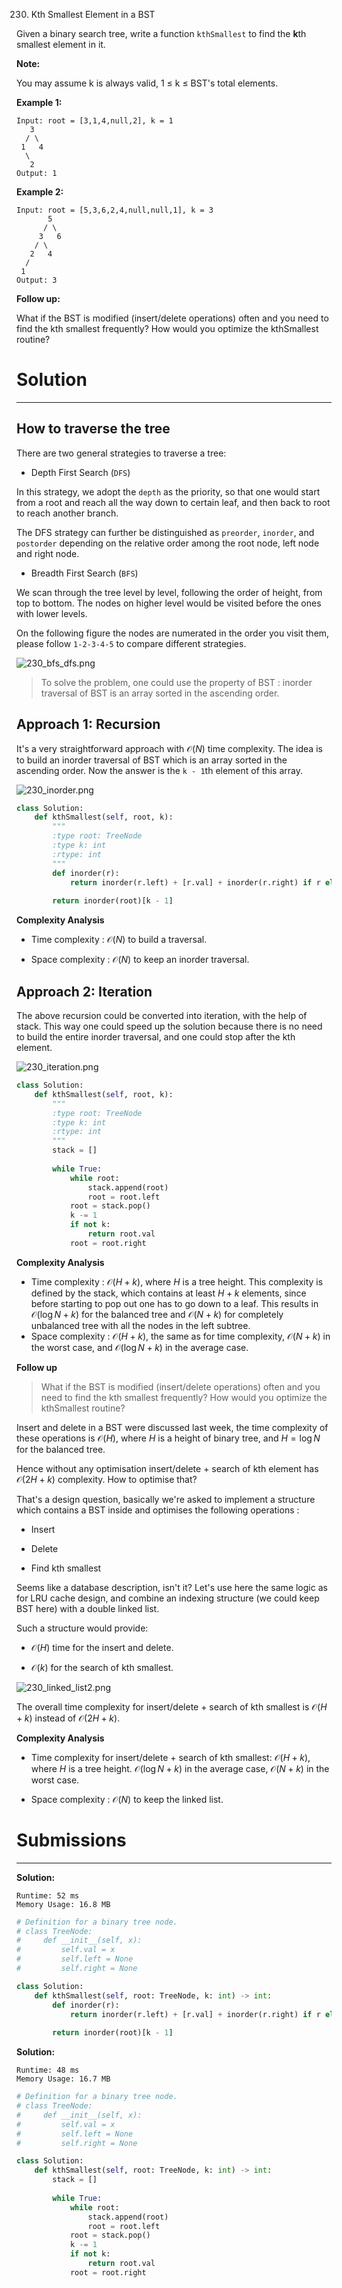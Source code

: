 230. Kth Smallest Element in a BST

Given a binary search tree, write a function `kthSmallest` to find the **k**th smallest element in it.

**Note:**

You may assume k is always valid, 1 ≤ k ≤ BST's total elements.

**Example 1:**
```
Input: root = [3,1,4,null,2], k = 1
   3
  / \
 1   4
  \
   2
Output: 1
```

**Example 2:**
```
Input: root = [5,3,6,2,4,null,null,1], k = 3
       5
      / \
     3   6
    / \
   2   4
  /
 1
Output: 3
```

**Follow up:**

What if the BST is modified (insert/delete operations) often and you need to find the kth smallest frequently? How would you optimize the kthSmallest routine?

# Solution
---
## How to traverse the tree
There are two general strategies to traverse a tree:

* Depth First Search (`DFS`)

In this strategy, we adopt the `depth` as the priority, so that one would start from a root and reach all the way down to certain leaf, and then back to root to reach another branch.

The DFS strategy can further be distinguished as `preorder`, `inorder`, and `postorder` depending on the relative order among the root node, left node and right node.

* Breadth First Search (`BFS`)

We scan through the tree level by level, following the order of height, from top to bottom. The nodes on higher level would be visited before the ones with lower levels.

On the following figure the nodes are numerated in the order you visit them, please follow `1-2-3-4-5` to compare different strategies.

![230_bfs_dfs.png](img/230_bfs_dfs.png)

>To solve the problem, one could use the property of BST : inorder traversal of BST is an array sorted in the ascending order.

## Approach 1: Recursion
It's a very straightforward approach with $\mathcal{O}(N)$ time complexity. The idea is to build an inorder traversal of BST which is an array sorted in the ascending order. Now the answer is the `k - 1`th element of this array.

![230_inorder.png](img/230_inorder.png)

```python
class Solution:
    def kthSmallest(self, root, k):
        """
        :type root: TreeNode
        :type k: int
        :rtype: int
        """
        def inorder(r):
            return inorder(r.left) + [r.val] + inorder(r.right) if r else []
    
        return inorder(root)[k - 1]
```

**Complexity Analysis**

* Time complexity : $\mathcal{O}(N)$ to build a traversal.

* Space complexity : $\mathcal{O}(N)$ to keep an inorder traversal.

## Approach 2: Iteration
The above recursion could be converted into iteration, with the help of stack. This way one could speed up the solution because there is no need to build the entire inorder traversal, and one could stop after the kth element.

![230_iteration.png](img/230_iteration.png)

```python
class Solution:
    def kthSmallest(self, root, k):
        """
        :type root: TreeNode
        :type k: int
        :rtype: int
        """
        stack = []
        
        while True:
            while root:
                stack.append(root)
                root = root.left
            root = stack.pop()
            k -= 1
            if not k:
                return root.val
            root = root.right
```

**Complexity Analysis**

* Time complexity : $\mathcal{O}(H + k)$, where $H$ is a tree height. This complexity is defined by the stack, which contains at least $H + k$ elements, since before starting to pop out one has to go down to a leaf. This results in $\mathcal{O}(\log N + k)$ for the balanced tree and $\mathcal{O}(N + k)$ for completely unbalanced tree with all the nodes in the left subtree.
* Space complexity : $\mathcal{O}(H + k)$, the same as for time complexity, $\mathcal{O}(N + k)$ in the worst case, and $\mathcal{O}(\log N + k)$ in the average case.

**Follow up**

>What if the BST is modified (insert/delete operations) often and you need to find the kth smallest frequently? How would you optimize the kthSmallest routine?

Insert and delete in a BST were discussed last week, the time complexity of these operations is $\mathcal{O}(H)$, where $H$ is a height of binary tree, and $H = \log N$ for the balanced tree.

Hence without any optimisation insert/delete + search of kth element has $\mathcal{O}(2H + k)$ complexity. How to optimise that?

That's a design question, basically we're asked to implement a structure which contains a BST inside and optimises the following operations :

* Insert

* Delete

* Find kth smallest

Seems like a database description, isn't it? Let's use here the same logic as for LRU cache design, and combine an indexing structure (we could keep BST here) with a double linked list.

Such a structure would provide:

* $\mathcal{O}(H)$ time for the insert and delete.

* $\mathcal{O}(k)$ for the search of kth smallest.

![230_linked_list2.png](img/230_linked_list2.png)

The overall time complexity for insert/delete + search of kth smallest is $\mathcal{O}(H + k)$ instead of $\mathcal{O}(2H + k)$.

**Complexity Analysis**

* Time complexity for insert/delete + search of kth smallest: $\mathcal{O}(H + k)$, where $H$ is a tree height. $\mathcal{O}(\log N + k)$ in the average case, $\mathcal{O}(N + k)$ in the worst case.

* Space complexity : $\mathcal{O}(N)$ to keep the linked list.

# Submissions
---
**Solution:**
```
Runtime: 52 ms
Memory Usage: 16.8 MB
```
```python
# Definition for a binary tree node.
# class TreeNode:
#     def __init__(self, x):
#         self.val = x
#         self.left = None
#         self.right = None

class Solution:
    def kthSmallest(self, root: TreeNode, k: int) -> int:
        def inorder(r):
            return inorder(r.left) + [r.val] + inorder(r.right) if r else []
    
        return inorder(root)[k - 1]
```

**Solution:**
```
Runtime: 48 ms
Memory Usage: 16.7 MB
```
```python
# Definition for a binary tree node.
# class TreeNode:
#     def __init__(self, x):
#         self.val = x
#         self.left = None
#         self.right = None

class Solution:
    def kthSmallest(self, root: TreeNode, k: int) -> int:
        stack = []
        
        while True:
            while root:
                stack.append(root)
                root = root.left
            root = stack.pop()
            k -= 1
            if not k:
                return root.val
            root = root.right
```